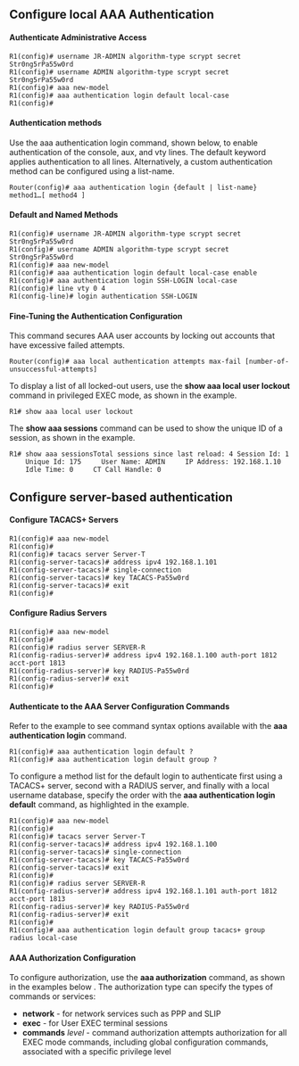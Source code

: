 ## Configure local AAA Authentication
#### Authenticate Administrative Access
```
R1(config)# username JR-ADMIN algorithm-type scrypt secret Str0ng5rPa55w0rd
R1(config)# username ADMIN algorithm-type scrypt secret Str0ng5rPa55w0rd  
R1(config)# aaa new-model
R1(config)# aaa authentication login default local-case
R1(config)#
```
#### Authentication methods
Use the aaa authentication login command, shown below, to enable authentication of the console, aux, and vty lines. The default keyword applies authentication to all lines. Alternatively, a custom authentication method can be configured using a list-name.
```
Router(config)# aaa authentication login {default | list-name} method1…[ method4 ]
```
#### Default and Named Methods
```
R1(config)# username JR-ADMIN algorithm-type scrypt secret Str0ng5rPa55w0rd
R1(config)# username ADMIN algorithm-type scrypt secret Str0ng5rPa55w0rd
R1(config)# aaa new-model
R1(config)# aaa authentication login default local-case enable
R1(config)# aaa authentication login SSH-LOGIN local-case
R1(config)# line vty 0 4
R1(config-line)# login authentication SSH-LOGIN
```
#### Fine-Tuning the Authentication Configuration
This command secures AAA user accounts by locking out accounts that have excessive failed attempts.
```
Router(config)# aaa local authentication attempts max-fail [number-of-unsuccessful-attempts]
```

To display a list of all locked-out users, use the **show aaa local user lockout** command in privileged EXEC mode, as shown in the example.
```
R1# show aaa local user lockout
```

The **show aaa sessions** command can be used to show the unique ID of a session, as shown in the example.
```
R1# show aaa sessionsTotal sessions since last reload: 4 Session Id: 1     Unique Id: 175     User Name: ADMIN     IP Address: 192.168.1.10     Idle Time: 0     CT Call Handle: 0
```
## Configure server-based authentication
#### Configure TACACS+ Servers
```
R1(config)# aaa new-model
R1(config)#
R1(config)# tacacs server Server-T
R1(config-server-tacacs)# address ipv4 192.168.1.101
R1(config-server-tacacs)# single-connection
R1(config-server-tacacs)# key TACACS-Pa55w0rd
R1(config-server-tacacs)# exit
R1(config)#
```
#### Configure Radius Servers
```
R1(config)# aaa new-model
R1(config)#
R1(config)# radius server SERVER-R
R1(config-radius-server)# address ipv4 192.168.1.100 auth-port 1812 acct-port 1813
R1(config-radius-server)# key RADIUS-Pa55w0rd
R1(config-radius-server)# exit
R1(config)#
```
#### Authenticate to the AAA Server Configuration Commands
Refer to the example to see command syntax options available with the **aaa authentication login** command.
```
R1(config)# aaa authentication login default ?
R1(config)# aaa authentication login default group ?
```

To configure a method list for the default login to authenticate first using a TACACS+ server, second with a RADIUS server, and finally with a local username database, specify the order with the **aaa authentication login defaul**t command, as highlighted in the example.
```
R1(config)# aaa new-model
R1(config)#
R1(config)# tacacs server Server-T
R1(config-server-tacacs)# address ipv4 192.168.1.100
R1(config-server-tacacs)# single-connection
R1(config-server-tacacs)# key TACACS-Pa55w0rd
R1(config-server-tacacs)# exit
R1(config)#
R1(config)# radius server SERVER-R
R1(config-radius-server)# address ipv4 192.168.1.101 auth-port 1812 acct-port 1813
R1(config-radius-server)# key RADIUS-Pa55w0rd
R1(config-radius-server)# exit
R1(config)#
R1(config)# aaa authentication login default group tacacs+ group radius local-case
```

#### AAA Authorization Configuration
To configure authorization, use the **aaa authorization** command, as shown in the examples below . The authorization type can specify the types of commands or services:

- **network** - for network services such as PPP and SLIP
- **exec** - for User EXEC terminal sessions
- **commands** _level_ - command authorization attempts authorization for all EXEC mode commands, including global configuration commands, associated with a specific privilege level






















